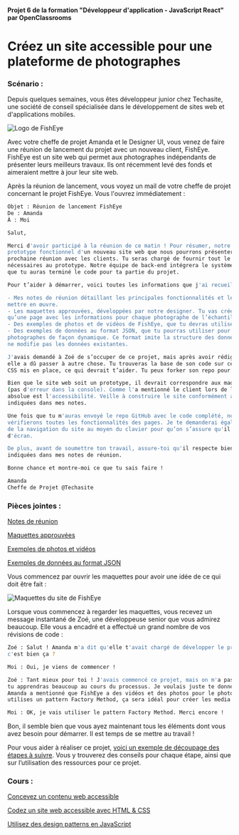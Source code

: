 #### Projet 6 de la formation "Développeur d'application - JavaScript React" par OpenClassrooms

# Créez un site accessible pour une plateforme de photographes

### Scénario :

Depuis quelques semaines, vous êtes développeur junior chez Techasite, une société de conseil spécialisée dans le développement de sites web et d'applications mobiles. 

![Logo de FishEye](https://user.oc-static.com/upload/2020/08/18/15977566540758_15975854296086_image1%20%281%29.png)


Avec votre cheffe de projet Amanda et le Designer UI, vous venez de faire une réunion de lancement du projet avec un nouveau client, FishEye. FishEye est un site web qui permet aux photographes indépendants de présenter leurs meilleurs travaux. Ils ont récemment levé des fonds et aimeraient mettre à jour leur site web. 

Après la réunion de lancement, vous voyez un mail de votre cheffe de projet concernant le projet FishEye. Vous l'ouvrez immédiatement :

```bash
Objet : Réunion de lancement FishEye
De : Amanda
À : Moi

Salut, 

Merci d'avoir participé à la réunion de ce matin ! Pour résumer, notre objectif est de construire un 
prototype fonctionnel d'un nouveau site web que nous pourrons présenter à FishEye lors de notre 
prochaine réunion avec les clients. Tu seras chargé de fournir tout le HTML, le CSS et le JavaScript 
nécessaires au prototype. Notre équipe de back-end intégrera le système existant de FishEye une fois 
que tu auras terminé le code pour ta partie du projet.

Pour t’aider à démarrer, voici toutes les informations que j'ai recueillies auprès du client :

- Mes notes de réunion détaillant les principales fonctionnalités et les exigences techniques à 
mettre en œuvre. 
- Les maquettes approuvées, développées par notre designer. Tu vas créer une page principale ainsi 
qu’une page avec les informations pour chaque photographe de l’échantillon. 
- Des exemples de photos et de vidéos de FishEye, que tu devras utiliser pour la conception des pages. 
- Des exemples de données au format JSON, que tu pourras utiliser pour créer les différentes pages des 
photographes de façon dynamique. Ce format imite la structure des données dans la base de données, donc 
ne modifie pas les données existantes. 

J'avais demandé à Zoé de s’occuper de ce projet, mais après avoir rédigé un premier jet très rapidement, 
elle a dû passer à autre chose. Tu trouveras la base de son code sur ce repo avec une partie du HTML et 
CSS mis en place, ce qui devrait t’aider. Tu peux forker son repo pour te lancer dans le code.

Bien que le site web soit un prototype, il devrait correspondre aux maquettes et fonctionner correctement 
(pas d'erreur dans la console). Comme l'a mentionné le client lors de la réunion de lancement, sa priorité 
absolue est l'accessibilité. Veille à construire le site conformément aux exigences d'accessibilité 
indiquées dans mes notes.

Une fois que tu m'auras envoyé le repo GitHub avec le code complété, nous passerons en revue et 
vérifierons toutes les fonctionnalités des pages. Je te demanderai également de faire une démonstration 
de la navigation du site au moyen du clavier pour qu’on s’assure qu'il est utilisable par les lecteurs 
d'écran.  

De plus, avant de soumettre ton travail, assure-toi qu'il respecte bien les contraintes techniques 
indiquées dans mes notes de réunion.

Bonne chance et montre-moi ce que tu sais faire !

Amanda
Cheffe de Projet @Techasite
```
### Pièces jointes :

[Notes de réunion](https://course.oc-static.com/projects/Front-End+V2/P5+Javascript+%26+Accessibility/Notes+de+reunion.pdf)

[Maquettes approuvées](https://www.figma.com/file/Q3yNeD7WTK9QHDldg9vaRl/UI-Design-FishEye-FR?node-id=0%3A1)

[Exemples de photos et vidéos](https://s3-eu-west-1.amazonaws.com/course.oc-static.com/projects/Front-End+V2/P5+Javascript+%26+Accessibility/FishEye_Photos.zip)

[Exemples de données au format JSON](https://github.com/OpenClassrooms-Student-Center/Front-End-Fisheye/blob/main/data/photographers.json)

Vous commencez par ouvrir les maquettes pour avoir une idée de ce qui doit être fait : 

![Maquettes du site de FishEye](https://user.oc-static.com/upload/2022/10/14/16657380159236_Index%20%281%29.png)

Lorsque vous commencez à regarder les maquettes, vous recevez un message instantané de Zoé, une développeuse senior que vous admirez beaucoup. Elle vous a encadré et a effectué un grand nombre de vos révisions de code :

```bash
Zoé : Salut ! Amanda m'a dit qu'elle t'avait chargé de développer le premier prototype du projet FishEye, 
c'est bien ça ?

Moi : Oui, je viens de commencer !

Zoé : Tant mieux pour toi ! J'avais commencé ce projet, mais on m'a passé sur autre chose. Je pense que 
tu apprendras beaucoup au cours du processus. Je voulais juste te donner un petit conseil technique. 
Amanda a mentionné que FishEye a des vidéos et des photos pour le photographe. Pour ça il faudra que tu 
utilises un pattern Factory Method, ça sera idéal pour créer les media en distinguant les vidéos des photos.

Moi : OK, je vais utiliser le pattern Factory Method. Merci encore !
```

Bon, il semble bien que vous ayez maintenant tous les éléments dont vous avez besoin pour démarrer.  Il est temps de se mettre au travail !

Pour vous aider à réaliser ce projet, [voici un exemple de découpage des étapes à suivre](https://course.oc-static.com/projects/Front-End+V2/P5+Javascript+%26+Accessibility/P6+Front-End+-+Etapes+cles.pdf). Vous y trouverez des conseils pour chaque étape, ainsi que sur l’utilisation des ressources pour ce projet.

### Cours :
[Concevez un contenu web accessible](https://openclassrooms.com/fr/courses/6691346-concevez-un-contenu-web-accessible)

[Codez un site web accessible avec HTML & CSS](https://openclassrooms.com/fr/courses/6691451-codez-un-site-web-accessible-avec-html-css)

[Utilisez des design patterns en JavaScript](https://openclassrooms.com/fr/courses/7133336-utilisez-des-design-patterns-en-javascript)
